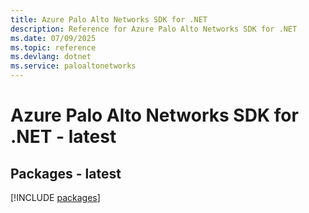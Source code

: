 ```yaml
---
title: Azure Palo Alto Networks SDK for .NET
description: Reference for Azure Palo Alto Networks SDK for .NET
ms.date: 07/09/2025
ms.topic: reference
ms.devlang: dotnet
ms.service: paloaltonetworks
---
```

# Azure Palo Alto Networks SDK for .NET - latest
## Packages - latest
[!INCLUDE [packages](palo-alto-networks-index.md)]
